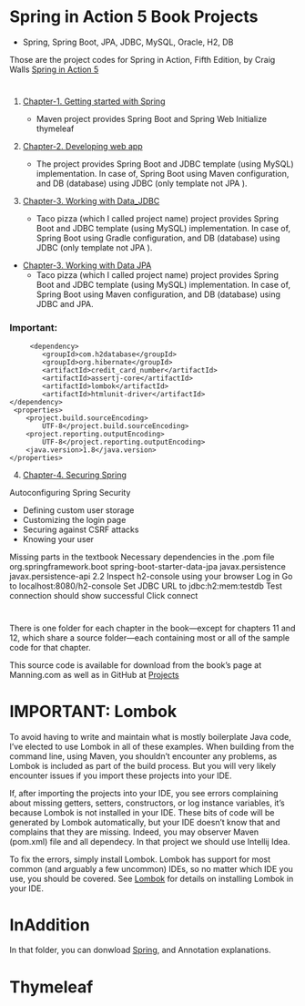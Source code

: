 # Spring in Action 5 Book Projects

* Spring, Spring Boot, JPA, JDBC, MySQL, Oracle, H2, DB

Those are the project codes for Spring in Action, Fifth Edition, by Craig Walls [Spring in Action 5](https://www.manning.com/books/spring-in-action-fifth-edition)
#

1.  [Chapter-1. Getting started with Spring](https://github.com/Hamdambek/Spring-in-Action-5-Book-All-Projects/tree/master/Chapter1_Getting%20started%20with%20Spring)
    
    * Maven project provides Spring Boot and Spring Web Initialize thymeleaf
     
     
2. [Chapter-2. Developing web app](https://github.com/Hamdambek/Spring-in-Action-5-Book-All-Projects/tree/master/Chapter2_Developing%20web%20app)
     * The project provides Spring Boot and JDBC template (using MySQL) implementation. In case of, Spring Boot using Maven configuration, and DB (database) using JDBC (only template not JPA ). 

3.  [Chapter-3. Working with Data_JDBC](https://github.com/Hamdambek/Spring-in-Action-5-Book-All-Projects/tree/master/Chapter3_Working%20with%20Data_JDBC)
     * Taco pizza (which I called project name) project provides Spring Boot and JDBC template (using MySQL) implementation. In case of, Spring Boot using Gradle configuration, and DB (database) using JDBC (only template not JPA ). 
 
   + [Chapter-3. Working with Data JPA](https://github.com/Hamdambek/Spring-in-Action-5-Book-All-Projects/tree/master/Chapter3_Working%20with%20Data%20JPA)
     * Taco pizza (which I called project name) project provides Spring Boot and JDBC template (using MySQL) implementation. In case of, Spring Boot using Maven configuration, and DB (database) using JDBC and JPA.  
 
   ### Important: 
         <dependency>
            <groupId>com.h2database</groupId>
            <groupId>org.hibernate</groupId>
            <artifactId>credit_card_number</artifactId>
            <artifactId>assertj-core</artifactId>
            <artifactId>lombok</artifactId>
            <artifactId>htmlunit-driver</artifactId>
    </dependency>
     <properties>
        <project.build.sourceEncoding>
            UTF-8</project.build.sourceEncoding>
        <project.reporting.outputEncoding>
            UTF-8</project.reporting.outputEncoding>
        <java.version>1.8</java.version>
    </properties>
 
 4.  [Chapter-4. Securing Spring ](https://github.com/Hamdambek/Spring-in-Action-5-Book-All-Projects/tree/master/Chapter4_Securing%20Spring)
    
 Autoconfiguring Spring Security
   * Defining custom user storage 
   * Customizing the login page
   * Securing against CSRF attacks
   * Knowing your user
 
 Missing parts in the textbook
Necessary dependencies in the .pom file
<dependency>
  <groupId>org.springframework.boot</groupId>
  <artifactId>spring-boot-starter-data-jpa</artifactId>
</dependency>
<dependency>
  <groupId>javax.persistence</groupId>
  <artifactId>javax.persistence-api</artifactId>
  <version>2.2</version>
</dependency>
Inspect h2-console using your browser
Log in
Go to localhost:8080/h2-console
Set JDBC URL to jdbc:h2:mem:testdb
Test connection should show successful
Click connect
 
 #
 
There is one folder for each chapter in the book—​except for chapters 11 and 12, which share a source folder—​each containing most or all of the sample code for that chapter.

This source code is available for download from the book’s page at Manning.com as well as in GitHub at [Projects](https://github.com/Hamdambek/Spring-in-Action-5-Book-All-Projects)

# IMPORTANT: Lombok
To avoid having to write and maintain what is mostly boilerplate Java code, I’ve elected to use Lombok in all of these examples. When building from the command line, using Maven, you shouldn’t encounter any problems, as Lombok is included as part of the build process. 
But you will very likely encounter issues if you import these projects into your IDE.

If, after importing the projects into your IDE, you see errors complaining about missing getters, setters, constructors, or log instance variables, it’s because Lombok is not installed in your IDE. 
These bits of code will be generated by Lombok automatically, but your IDE doesn’t know that and complains that they are missing.
Indeed, you may observer Maven (pom.xml) file and all dependecy. In that project we should use Intellij Idea. 

To fix the errors, simply install Lombok. Lombok has support for most common (and arguably a few uncommon) IDEs, so no matter which IDE you use, you should be covered. See [Lombok](https://projectlombok.org/setup/overview )  for details on installing Lombok in your IDE.

# InAddition 
In that folder, you can donwload [Spring](https://github.com/Hamdambek/Spring-in-Action-5-Book-All-Projects/tree/master/InAddition), and Annotation explanations. 

 
# Thymeleaf

